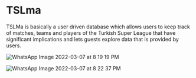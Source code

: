 # TSLma

TSLMa is basically a user driven database which allows users to keep track of matches, teams and players of the Turkish Super League that have significant implications and lets guests explore data that is provided by users.

![WhatsApp Image 2022-03-07 at 8 19 19 PM](https://user-images.githubusercontent.com/89805772/157085430-7cfb0f50-d1c6-48d2-8188-23fde37bd3bb.jpeg)

![WhatsApp Image 2022-03-07 at 8 22 37 PM](https://user-images.githubusercontent.com/89805772/157085438-a60c96d4-bfcd-4361-856f-0842100a469e.jpeg)
